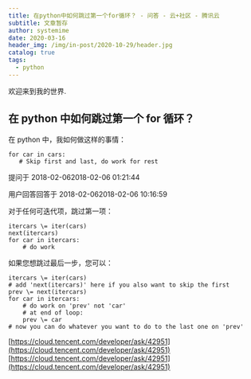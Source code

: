 ```yaml
---
title: 在python中如何跳过第一个for循环？ - 问答 - 云+社区 - 腾讯云
subtitle: 文章暂存
author: systemime
date: 2020-03-16
header_img: /img/in-post/2020-10-29/header.jpg
catalog: true
tags:
  - python
---
```


欢迎来到我的世界.

<!-- more -->

## 在 python 中如何跳过第一个 for 循环？

在 python 中，我如何做这样的事情：

    for car in cars:
       # Skip first and last, do work for rest

提问于 2018-02-062018-02-06 01:21:44

用户回答回答于 2018-02-062018-02-06 10:16:59

对于任何可迭代项，跳过第一项：

    itercars \= iter(cars)
    next(itercars)
    for car in itercars:
        # do work

如果您想跳过最后一步，您可以：

    itercars \= iter(cars)
    # add 'next(itercars)' here if you also want to skip the first
    prev \= next(itercars)
    for car in itercars:
        # do work on 'prev' not 'car'
        # at end of loop:
        prev \= car
    # now you can do whatever you want to do to the last one on 'prev'

 [https://cloud.tencent.com/developer/ask/42951](https://cloud.tencent.com/developer/ask/42951) 
 [https://cloud.tencent.com/developer/ask/42951](https://cloud.tencent.com/developer/ask/42951)
